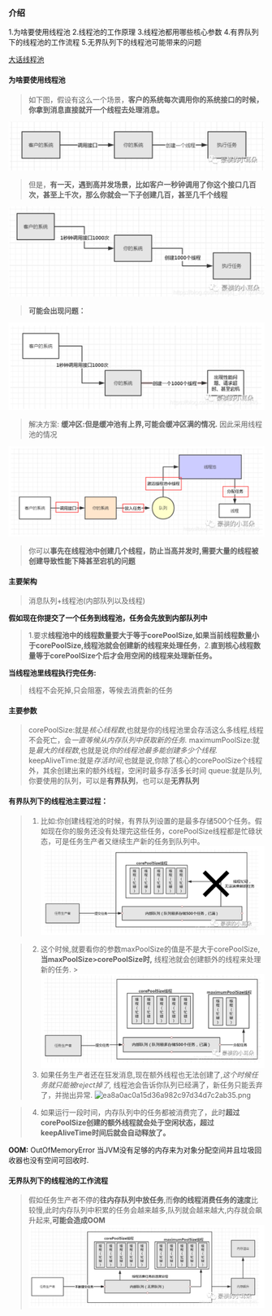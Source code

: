 ### 介绍
1.为啥要使用线程池
2.线程池的工作原理
3.线程池都用哪些核心参数
4.有界队列下的线程池的工作流程
5.无界队列下的线程池可能带来的问题

[大话线程池](https://blog.csdn.net/qq_36752945/article/details/104677988?utm_source=app&app_version=4.18.0&utm_source=app)
#### 为啥要使用线程池
>如下图，假设有这么一个场景，**客户的系统每次调用你的系统接口的时候，你拿到消息直接就开一个线程去处理消息。**

![8499885827e2f83d132241626812ce00.png](assets/threadPoolPic/1.png)
>但是，**有一天，遇到高并发场景，比如客户一秒钟调用了你这个接口几百次，甚至上千次，那么你就会一下子创建几百，甚至几千个线程**

![07d3e0572d0bba878d57f8b313d9b4c4.png](assets/threadPoolPic/2.png)
>**可能会出现问题：**

![a4754dea075347784979952d5ded5839.png](assets/threadPoolPic/3.png)
>解决方案: **缓冲区:但是缓冲池有上界,可能会缓冲区满的情况.** 因此采用线程池的情况

![ac582b59906feaf6428cdca04697024f.png](assets/threadPoolPic/4.png)
>你可以**事先在线程池中创建几个线程，防止当高并发时,需要大量的线程被创建导致性能下降甚至宕机的问题**

#### 主要架构
>消息队列+线程池(内部队列以及线程)

**假如现在你提交了一个任务到线程池，任务会先放到内部队列中**
>1.要求**线程池中的线程数量要大于等于corePoolSize,如果当前线程数量小于corePoolSize,线程池就会创建新的线程来处理任务**，2.**直到核心线程数量等于corePoolSize个后才会用空闲的线程来处理新任务。**

**当线程池里线程执行完任务:**
>线程不会死掉,只会阻塞，等候去消费新的任务

#### 主要参数
>corePoolSize:就是*核心线程数*,也就是你的线程池里会存活这么多线程,线程不会死亡，会*一直等候从内存队列中获取新的任务.*
>maximumPoolSize:就是*最大的线程数*,也就是说*你的线程池最多能创建多少个线程.*
>keepAliveTime:就是*存活时间*,也就是说,你除了核心的corePoolSize个线程外，其余创建出来的额外线程，空闲时最多存活多长时间
>queue:就是队列,你要使用的队列，可以是**有界队列**，也可以是**无界队列**

#### 有界队列下的线程池主要过程：
>1. 比如:你创建线程池的时候，有界队列设置的是最多存储500个任务。假如现在你的服务还没有处理完这些任务，corePoolSize线程都是忙碌状态，可是任务生产者又继续生产新的任务到队列中。
    ![1eec57b781d2b27e105d890b991dadf9.png](assets/threadPoolPic/5.png)

>2. 这个时候,就要看你的参数maxPoolSize的值是不是大于corePoolSize,**当maxPoolSize>corePoolSize时,** 线程池就会创建额外的线程来处理新的任务.
    >![1](assets/threadPoolPic/6.png)
>3. 如果任务生产者还在狂发消息,现在额外线程也无法创建了,*这个时候任务就只能被reject掉了,* 线程池会告诉你队列已经满了，新任务只能丢弃了，并抛出异常.
    ![ea8a0ac0a15d36a982c97d34d7c2ab35.png](eassets/threadPoolPic/7.png)

>4. 如果运行一段时间，内存队列中的任务都被消费完了，此时**超过corePoolSize创建的额外线程就会处于空闲状态，超过keepAliveTime时间后就会自动释放了。**

**OOM:** OutOfMemoryError 当JVM没有足够的内存来为对象分配空间并且垃圾回收器也没有空间可回收时.


#### 无界队列下的线程池的工作流程
>假如任务生产者不停的**往内存队列中放任务**,而**你的线程消费任务的速度**比较慢,此时内存队列中积累的任务会越来越多,队列就会越来越大,内存就会飙升起来,**可能会造成OOM**
>![908a854ee33b7ee334f80cbdf7ffcd6d.png](assets/threadPoolPic/8.png)
